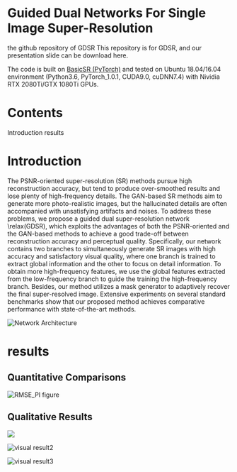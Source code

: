 # Guided Dual Networks For Single Image Super-Resolution
the github repository of GDSR
This repository is for GDSR, and our presentation slide can be download here.

The code is built on [BasicSR (PyTorch)](https://github.com/xinntao/BasicSR) and tested on Ubuntu 18.04/16.04 environment (Python3.6, PyTorch_1.0.1, CUDA9.0, cuDNN7.4) with Nividia RTX 2080Ti/GTX 1080Ti GPUs.
# Contents
Introduction
results

# Introduction
The PSNR-oriented super-resolution (SR) methods pursue high reconstruction accuracy, but tend to produce over-smoothed results and lose plenty of high-frequency details. The GAN-based SR methods aim to generate more photo-realistic images, but the hallucinated details are often accompanied with unsatisfying artifacts and noises. To address these problems, we propose a guided dual super-resolution network \relax(GDSR), which exploits the advantages of both the PSNR-oriented and the GAN-based methods to achieve a good trade-off between reconstruction accuracy and perceptual quality. Specifically, our network contains two branches to simultaneously generate SR images with high accuracy and satisfactory visual quality, where one branch is trained to extract global information and the other to focus on detail information. To obtain more high-frequency features, we use the global features extracted from the low-frequency branch to guide the training the high-frequency branch. Besides, our method utilizes a mask generator to adaptively recover the final super-resolved image. Extensive experiments on several standard benchmarks show that our proposed method achieves comparative performance with state-of-the-art methods.

![Network Architecture](https://github.com/wenchen4321/GDSR/tree/master/imgs/network1.png)

# results
## Quantitative Comparisons
![RMSE_PI figure](https://github.com/wenchen4321/GDSR/tree/master/imgs/RMSE_PI.png)

## Qualitative Results
![](https://github.com/wenchen4321/GDSR/tree/master/imgs/visual_result1.png)

![visual result2](https://github.com/wenchen4321/GDSR/tree/master/imgs/visual_result2.png)

![visual result3](https://github.com/wenchen4321/GDSR/tree/master/imgs/visual_result3.png)
